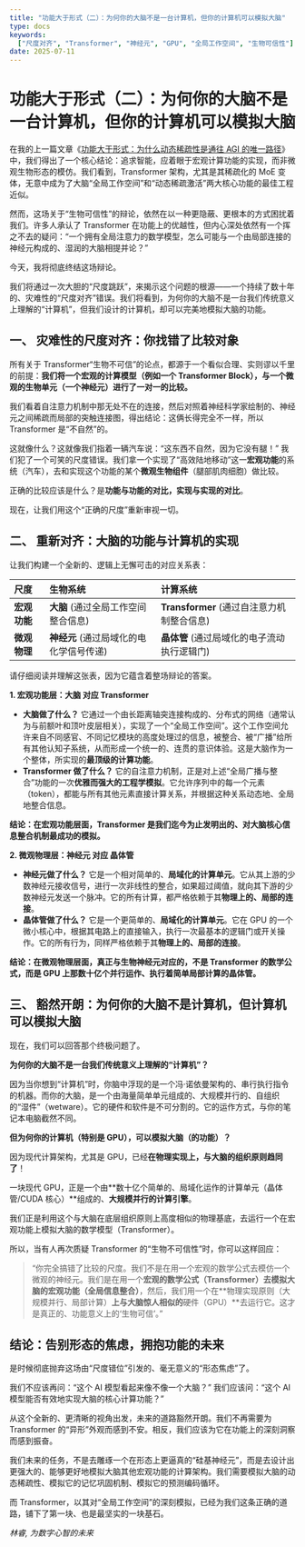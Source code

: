 ```yaml
---
title: "功能大于形式（二）：为何你的大脑不是一台计算机，但你的计算机可以模拟大脑"
type: docs
keywords:
  ["尺度对齐", "Transformer", "神经元", "GPU", "全局工作空间", "生物可信性"]
date: 2025-07-11
---
```


# 功能大于形式（二）：为何你的大脑不是一台计算机，但你的计算机可以模拟大脑

在我的上一篇文章《[功能大于形式：为什么动态稀疏性是通往 AGI 的唯一路径](./beyond-snn-plausible-sparsity.md)》中，我们得出了一个核心结论：追求智能，应着眼于宏观计算功能的实现，而非微观生物形态的模仿。我们看到，Transformer 架构，尤其是其稀疏化的 MoE 变体，无意中成为了大脑“全局工作空间”和“动态稀疏激活”两大核心功能的最佳工程近似。

然而，这场关于“生物可信性”的辩论，依然在以一种更隐蔽、更根本的方式困扰着我们。许多人承认了 Transformer 在功能上的优越性，但内心深处依然有一个挥之不去的疑问：“一个拥有全局注意力的数学模型，怎么可能与一个由局部连接的神经元构成的、湿润的大脑相提并论？”

今天，我将彻底终结这场辩论。

我们将通过一次大胆的“尺度跳跃”，来揭示这个问题的根源——一个持续了数十年的、灾难性的“尺度对齐”错误。我们将看到，为何你的大脑不是一台我们传统意义上理解的“计算机”，但我们设计的计算机，却可以完美地模拟大脑的功能。

## 一、 灾难性的尺度对齐：你找错了比较对象

所有关于 Transformer“生物不可信”的论点，都源于一个看似合理、实则谬以千里的前提：**我们将一个宏观的计算模型（例如一个 Transformer Block），与一个微观的生物单元（一个神经元）进行了一对一的比较。**

我们看着自注意力机制中那无处不在的连接，然后对照着神经科学家绘制的、神经元之间稀疏而局部的突触连接图，得出结论：这俩长得完全不一样，所以 Transformer 是“不自然”的。

这就像什么？这就像我们指着一辆汽车说：“这东西不自然，因为它没有腿！” 我们犯了一个可笑的尺度错误。我们拿一个实现了“高效陆地移动”这一**宏观功能**的系统（汽车），去和实现这个功能的某个**微观生物组件**（腿部肌肉细胞）做比较。

正确的比较应该是什么？是**功能与功能的对比，实现与实现的对比**。

现在，让我们用这个“正确的尺度”重新审视一切。

## 二、 重新对齐：大脑的功能与计算机的实现

让我们构建一个全新的、逻辑上无懈可击的对应关系表：

| 尺度         | 生物系统                                | 计算系统                                    |
| :----------- | :-------------------------------------- | :------------------------------------------ |
| **宏观功能** | **大脑** (通过全局工作空间整合信息)     | **Transformer** (通过自注意力机制整合信息)  |
| **微观物理** | **神经元** (通过局域化的电化学信号传递) | **晶体管** (通过局域化的电子流动执行逻辑门) |

请仔细阅读并理解这张表，因为它蕴含着整场辩论的答案。

**1. 宏观功能层：大脑 对应 Transformer**

- **大脑做了什么？** 它通过一个由长距离轴突连接构成的、分布式的网络（通常认为与前额叶和顶叶皮层相关），实现了一个“全局工作空间”。这个工作空间允许来自不同感官、不同记忆模块的高度处理过的信息，被整合、被“广播”给所有其他认知子系统，从而形成一个统一的、连贯的意识体验。这是大脑作为一个整体，所实现的**最顶级的计算功能**。
- **Transformer 做了什么？** 它的自注意力机制，正是对上述“全局广播与整合”功能的一次**优雅而强大的工程学模拟**。它允许序列中的每一个元素（token），都能与所有其他元素直接计算关系，并根据这种关系动态地、全局地整合信息。

**结论：在宏观功能层面，Transformer 是我们迄今为止发明出的、对大脑核心信息整合机制最成功的模拟。**

**2. 微观物理层：神经元 对应 晶体管**

- **神经元做了什么？** 它是一个相对简单的、**局域化的计算单元**。它从其上游的少数神经元接收信号，进行一次非线性的整合，如果超过阈值，就向其下游的少数神经元发送一个脉冲。它的所有计算，都严格依赖于其**物理上的、局部的连接**。
- **晶体管做了什么？** 它是一个更简单的、**局域化的计算单元**。它在 GPU 的一个微小核心中，根据其电路上的直接输入，执行一次最基本的逻辑门或开关操作。它的所有行为，同样严格依赖于其**物理上的、局部的连接**。

**结论：在微观物理层面，真正与生物神经元对应的，不是 Transformer 的数学公式，而是 GPU 上那数十亿个并行运作、执行着简单局部计算的晶体管。**

## 三、 豁然开朗：为何你的大脑不是计算机，但计算机可以模拟大脑

现在，我们可以回答那个终极问题了。

**为何你的大脑不是一台我们传统意义上理解的“计算机”？**

因为当你想到“计算机”时，你脑中浮现的是一个冯·诺依曼架构的、串行执行指令的机器。而你的大脑，是一个由海量简单单元组成的、大规模并行的、自组织的“湿件”（wetware）。它的硬件和软件是不可分割的。它的运作方式，与你的笔记本电脑截然不同。

**但为何你的计算机（特别是 GPU），可以模拟大脑（的功能）？**

因为现代计算架构，尤其是 GPU，已经**在物理实现上，与大脑的组织原则趋同了**！

一块现代 GPU，正是一个由**数十亿个简单的、局域化运作的计算单元（晶体管/CUDA 核心）**组成的、**大规模并行的计算引擎**。

我们正是利用这个与大脑在底层组织原则上高度相似的物理基底，去运行一个在宏观功能上模拟大脑的数学模型（Transformer）。

所以，当有人再次质疑 Transformer 的“生物不可信性”时，你可以这样回应：

> “你完全搞错了比较的尺度。我们不是在用一个宏观的数学公式去模仿一个微观的神经元。我们是在用一个**宏观的数学公式（Transformer）**去模拟**大脑的宏观功能（全局信息整合）**，然后，我们用一个在**物理实现原则（大规模并行、局部计算）**上与大脑惊人相似的**硬件（GPU）**去运行它。这才是真正的、功能意义上的‘生物可信’。”

## 结论：告别形态的焦虑，拥抱功能的未来

是时候彻底抛弃这场由“尺度错位”引发的、毫无意义的“形态焦虑”了。

我们不应该再问：“这个 AI 模型看起来像不像一个大脑？”
我们应该问：“这个 AI 模型能否有效地实现大脑的核心计算功能？”

从这个全新的、更清晰的视角出发，未来的道路豁然开朗。我们不再需要为 Transformer 的“异形”外观而感到不安。相反，我们应该为它在功能上的深刻洞察而感到振奋。

我们未来的任务，不是去雕琢一个在形态上更逼真的“硅基神经元”，而是去设计出更强大的、能够更好地模拟大脑其他宏观功能的计算架构。我们需要模拟大脑的动态稀疏性、模拟它的记忆巩固机制、模拟它的预测编码循环。

而 Transformer，以其对“全局工作空间”的深刻模拟，已经为我们这条正确的道路，铺下了第一块、也是最坚实的一块基石。

*林睿, 为数字心智的未来*

